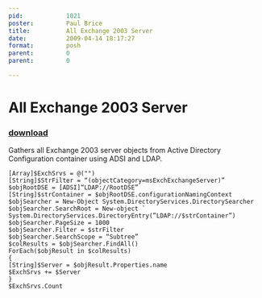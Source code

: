 ```yaml
---
pid:            1021
poster:         Paul Brice
title:          All Exchange 2003 Server
date:           2009-04-14 18:17:27
format:         posh
parent:         0
parent:         0

---
```


# All Exchange 2003 Server

### [download](1021.ps1)

Gathers all Exchange 2003 server objects from Active Directory Configuration container using ADSI and LDAP.

```posh
[Array]$ExchSrvs = @("")
[String]$StrFilter = “(objectCategory=msExchExchangeServer)”
$objRootDSE = [ADSI]“LDAP://RootDSE”
[String]$strContainer = $objRootDSE.configurationNamingContext
$objSearcher = New-Object System.DirectoryServices.DirectorySearcher
$objSearcher.SearchRoot = New-object `
System.DirectoryServices.DirectoryEntry(”LDAP://$strContainer”)
$objSearcher.PageSize = 1000
$objSearcher.Filter = $strFilter
$objSearcher.SearchScope = “Subtree”
$colResults = $objSearcher.FindAll()
ForEach($objResult in $colResults)
{
[String]$Server = $objResult.Properties.name
$ExchSrvs += $Server
}
$ExchSrvs.Count
```
